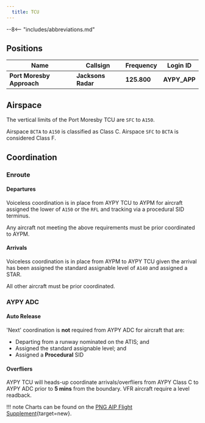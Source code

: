 ```yaml
---
  title: TCU
---
```


--8<-- "includes/abbreviations.md"

## Positions

| Name                    | Callsign         | Frequency | Login ID    |
| ----------------------- | --------- | ---------------- | --------- |
| **Port Moresby Approach** | **Jacksons Radar**	| **125.800** | **AYPY_APP**	| 

## Airspace
The vertical limits of the Port Moresby TCU are `SFC` to `A150`.

Airspace `BCTA` to `A150` is classified as Class C. Airspace `SFC` to `BCTA` is considered Class F.

## Coordination
### Enroute

#### Departures

Voiceless coordination is in place from AYPY TCU to AYPM for aircraft assigned the lower of `A150` or the `RFL` and tracking via a procedural SID terminus.

Any aircraft not meeting the above requirements must be prior coordinated to AYPM.

#### Arrivals

Voiceless coordination is in place from AYPM to AYPY TCU given the arrival has been assigned the standard assignable level of `A140` and assigned a STAR.

All other aircraft must be prior coordinated.

### AYPY ADC
#### Auto Release

'Next' coordination is **not** required from AYPY ADC for aircraft that are:

- Departing from a runway nominated on the ATIS; and  
- Assigned the standard assignable level; and  
- Assigned a **Procedural** SID

#### Overfliers
AYPY TCU will heads-up coordinate arrivals/overfliers from AYPY Class C to AYPY ADC prior to **5 mins** from the boundary.
VFR aircraft require a level readback.  

!!! note
    Charts can be found on the [PNG AIP Flight Supplement](https://www.niuskypacific.com.pg/aip-flight-supplements/){target=new}.